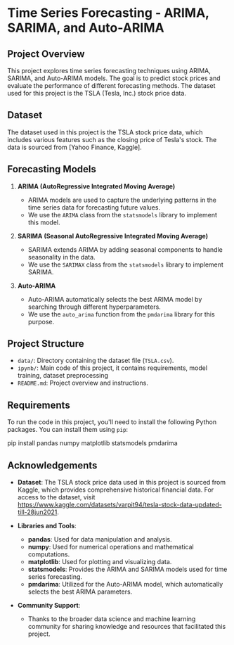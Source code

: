# Time Series Forecasting - ARIMA, SARIMA, and Auto-ARIMA

## Project Overview

This project explores time series forecasting techniques using ARIMA, SARIMA, and Auto-ARIMA models. The goal is to predict stock prices and evaluate the performance of different forecasting methods. The dataset used for this project is the TSLA (Tesla, Inc.) stock price data.

## Dataset

The dataset used in this project is the TSLA stock price data, which includes various features such as the closing price of Tesla's stock. The data is sourced from [Yahoo Finance, Kaggle].

## Forecasting Models

1. **ARIMA (AutoRegressive Integrated Moving Average)**
   - ARIMA models are used to capture the underlying patterns in the time series data for forecasting future values.
   - We use the `ARIMA` class from the `statsmodels` library to implement this model.

2. **SARIMA (Seasonal AutoRegressive Integrated Moving Average)**
   - SARIMA extends ARIMA by adding seasonal components to handle seasonality in the data.
   - We use the `SARIMAX` class from the `statsmodels` library to implement SARIMA.

3. **Auto-ARIMA**
   - Auto-ARIMA automatically selects the best ARIMA model by searching through different hyperparameters.
   - We use the `auto_arima` function from the `pmdarima` library for this purpose.

## Project Structure

- `data/`: Directory containing the dataset file (`TSLA.csv`).
- `ipynb/`: Main code of this project, it contains requirements, model training, dataset preprocessing
- `README.md`: Project overview and instructions.

## Requirements

To run the code in this project, you'll need to install the following Python packages. You can install them using `pip`:

pip install pandas numpy matplotlib statsmodels pmdarima

## Acknowledgements

- **Dataset**: The TSLA stock price data used in this project is sourced from Kaggle, which provides comprehensive historical financial data. For access to the dataset, visit https://www.kaggle.com/datasets/varpit94/tesla-stock-data-updated-till-28jun2021.

- **Libraries and Tools**:
  - **pandas**: Used for data manipulation and analysis.
  - **numpy**: Used for numerical operations and mathematical computations.
  - **matplotlib**: Used for plotting and visualizing data.
  - **statsmodels**: Provides the ARIMA and SARIMA models used for time series forecasting.
  - **pmdarima**: Utilized for the Auto-ARIMA model, which automatically selects the best ARIMA parameters.

- **Community Support**:
  - Thanks to the broader data science and machine learning community for sharing knowledge and resources that facilitated this project.
